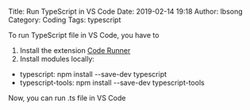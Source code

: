 Title: Run TypeScript in VS Code
Date: 2019-02-14 19:18
Author: lbsong
Category: Coding
Tags: typescript

To run TypeScript file in VS Code, you have to 

1. Install the extension [Code Runner](https://marketplace.visualstudio.com/items?itemName=formulahendry.code-runner)
2. Install modules locally:
- typescript: npm install --save-dev typescript
- typescript-tools: npm install --save-dev typescript-tools

Now, you can run .ts file in VS Code